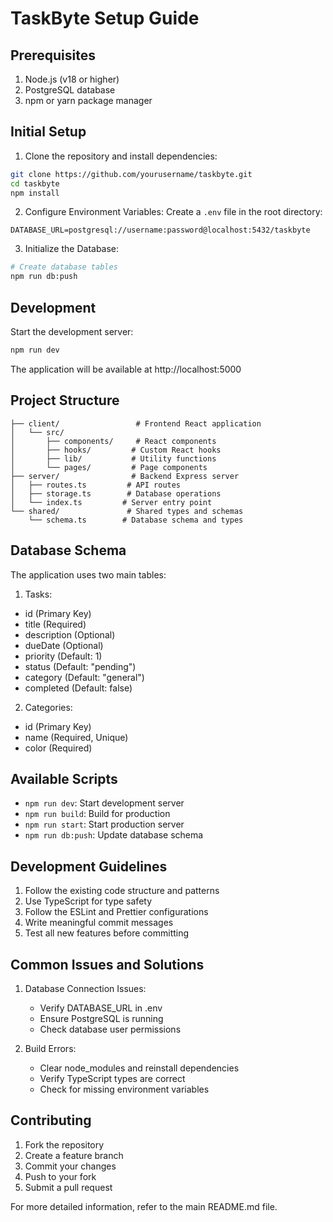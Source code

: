 # TaskByte Setup Guide

## Prerequisites

1. Node.js (v18 or higher)
2. PostgreSQL database
3. npm or yarn package manager

## Initial Setup

1. Clone the repository and install dependencies:
```bash
git clone https://github.com/yourusername/taskbyte.git
cd taskbyte
npm install
```

2. Configure Environment Variables:
Create a `.env` file in the root directory:
```env
DATABASE_URL=postgresql://username:password@localhost:5432/taskbyte
```

3. Initialize the Database:
```bash
# Create database tables
npm run db:push
```

## Development

Start the development server:
```bash
npm run dev
```

The application will be available at http://localhost:5000

## Project Structure

```
├── client/                 # Frontend React application
│   └── src/
│       ├── components/     # React components
│       ├── hooks/         # Custom React hooks
│       ├── lib/           # Utility functions
│       └── pages/         # Page components
├── server/                # Backend Express server
│   ├── routes.ts         # API routes
│   ├── storage.ts        # Database operations
│   └── index.ts         # Server entry point
└── shared/               # Shared types and schemas
    └── schema.ts        # Database schema and types
```

## Database Schema

The application uses two main tables:

1. Tasks:
- id (Primary Key)
- title (Required)
- description (Optional)
- dueDate (Optional)
- priority (Default: 1)
- status (Default: "pending")
- category (Default: "general")
- completed (Default: false)

2. Categories:
- id (Primary Key)
- name (Required, Unique)
- color (Required)

## Available Scripts

- `npm run dev`: Start development server
- `npm run build`: Build for production
- `npm run start`: Start production server
- `npm run db:push`: Update database schema

## Development Guidelines

1. Follow the existing code structure and patterns
2. Use TypeScript for type safety
3. Follow the ESLint and Prettier configurations
4. Write meaningful commit messages
5. Test all new features before committing

## Common Issues and Solutions

1. Database Connection Issues:
   - Verify DATABASE_URL in .env
   - Ensure PostgreSQL is running
   - Check database user permissions

2. Build Errors:
   - Clear node_modules and reinstall dependencies
   - Verify TypeScript types are correct
   - Check for missing environment variables

## Contributing

1. Fork the repository
2. Create a feature branch
3. Commit your changes
4. Push to your fork
5. Submit a pull request

For more detailed information, refer to the main README.md file.
